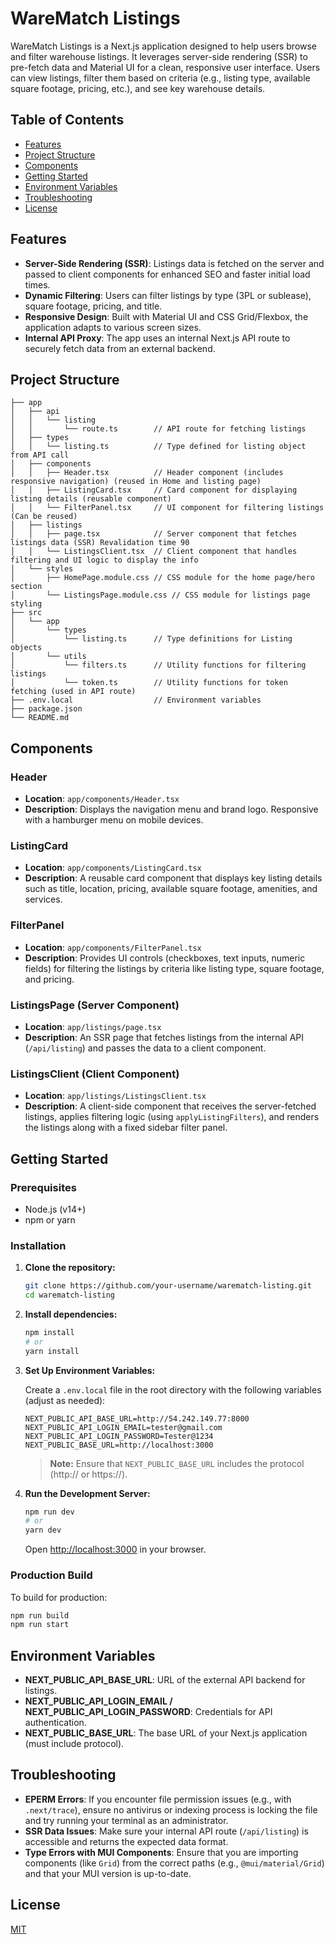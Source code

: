 # WareMatch Listings

WareMatch Listings is a Next.js application designed to help users browse and filter warehouse listings. It leverages server-side rendering (SSR) to pre-fetch data and Material UI for a clean, responsive user interface. Users can view listings, filter them based on criteria (e.g., listing type, available square footage, pricing, etc.), and see key warehouse details.

## Table of Contents

- [Features](#features)
- [Project Structure](#project-structure)
- [Components](#components)
- [Getting Started](#getting-started)
- [Environment Variables](#environment-variables)
- [Troubleshooting](#troubleshooting)
- [License](#license)

## Features

- **Server-Side Rendering (SSR)**: Listings data is fetched on the server and passed to client components for enhanced SEO and faster initial load times.
- **Dynamic Filtering**: Users can filter listings by type (3PL or sublease), square footage, pricing, and title.
- **Responsive Design**: Built with Material UI and CSS Grid/Flexbox, the application adapts to various screen sizes.
- **Internal API Proxy**: The app uses an internal Next.js API route to securely fetch data from an external backend.

## Project Structure

```
├── app
│   ├── api
│   │   └── listing
│   │       └── route.ts        // API route for fetching listings
│   ├── types
│   │   └── listing.ts          // Type defined for listing object from API call
│   ├── components
│   │   ├── Header.tsx          // Header component (includes responsive navigation) (reused in Home and listing page)
│   │   ├── ListingCard.tsx     // Card component for displaying listing details (reusable component)
│   │   └── FilterPanel.tsx     // UI component for filtering listings (Can be reused)
│   ├── listings
│   │   ├── page.tsx            // Server component that fetches listings data (SSR) Revalidation time 90
│   │   └── ListingsClient.tsx  // Client component that handles filtering and UI logic to display the info
│   └── styles
│       ├── HomePage.module.css // CSS module for the home page/hero section
│       └── ListingsPage.module.css // CSS module for listings page styling
├── src
│   └── app
│       └── types
│           └── listing.ts      // Type definitions for Listing objects
│       └── utils
│           └── filters.ts      // Utility functions for filtering listings
│           └── token.ts        // Utility functions for token fetching (used in API route)
├── .env.local                  // Environment variables
├── package.json
└── README.md
```

## Components

### Header

- **Location**: `app/components/Header.tsx`
- **Description**: Displays the navigation menu and brand logo. Responsive with a hamburger menu on mobile devices.

### ListingCard

- **Location**: `app/components/ListingCard.tsx`
- **Description**: A reusable card component that displays key listing details such as title, location, pricing, available square footage, amenities, and services.

### FilterPanel

- **Location**: `app/components/FilterPanel.tsx`
- **Description**: Provides UI controls (checkboxes, text inputs, numeric fields) for filtering the listings by criteria like listing type, square footage, and pricing.

### ListingsPage (Server Component)

- **Location**: `app/listings/page.tsx`
- **Description**: An SSR page that fetches listings from the internal API (`/api/listing`) and passes the data to a client component.

### ListingsClient (Client Component)

- **Location**: `app/listings/ListingsClient.tsx`
- **Description**: A client-side component that receives the server-fetched listings, applies filtering logic (using `applyListingFilters`), and renders the listings along with a fixed sidebar filter panel.

## Getting Started

### Prerequisites

- Node.js (v14+)
- npm or yarn

### Installation

1. **Clone the repository:**

   ```bash
   git clone https://github.com/your-username/warematch-listing.git
   cd warematch-listing
   ```

2. **Install dependencies:**

   ```bash
   npm install
   # or
   yarn install
   ```

3. **Set Up Environment Variables:**

   Create a `.env.local` file in the root directory with the following variables (adjust as needed):

   ```env
   NEXT_PUBLIC_API_BASE_URL=http://54.242.149.77:8000
   NEXT_PUBLIC_API_LOGIN_EMAIL=tester@gmail.com
   NEXT_PUBLIC_API_LOGIN_PASSWORD=Tester@1234
   NEXT_PUBLIC_BASE_URL=http://localhost:3000
   ```

   > **Note:** Ensure that `NEXT_PUBLIC_BASE_URL` includes the protocol (http:// or https://).

4. **Run the Development Server:**

   ```bash
   npm run dev
   # or
   yarn dev
   ```

   Open [http://localhost:3000](http://localhost:3000) in your browser.

### Production Build

To build for production:

```bash
npm run build
npm run start
```

## Environment Variables

- **NEXT_PUBLIC_API_BASE_URL**: URL of the external API backend for listings.
- **NEXT_PUBLIC_API_LOGIN_EMAIL / NEXT_PUBLIC_API_LOGIN_PASSWORD**: Credentials for API authentication.
- **NEXT_PUBLIC_BASE_URL**: The base URL of your Next.js application (must include protocol).

## Troubleshooting

- **EPERM Errors**: If you encounter file permission issues (e.g., with `.next/trace`), ensure no antivirus or indexing process is locking the file and try running your terminal as an administrator.
- **SSR Data Issues**: Make sure your internal API route (`/api/listing`) is accessible and returns the expected data format.
- **Type Errors with MUI Components**: Ensure that you are importing components (like `Grid`) from the correct paths (e.g., `@mui/material/Grid`) and that your MUI version is up-to-date.

## License

[MIT](LICENSE)
